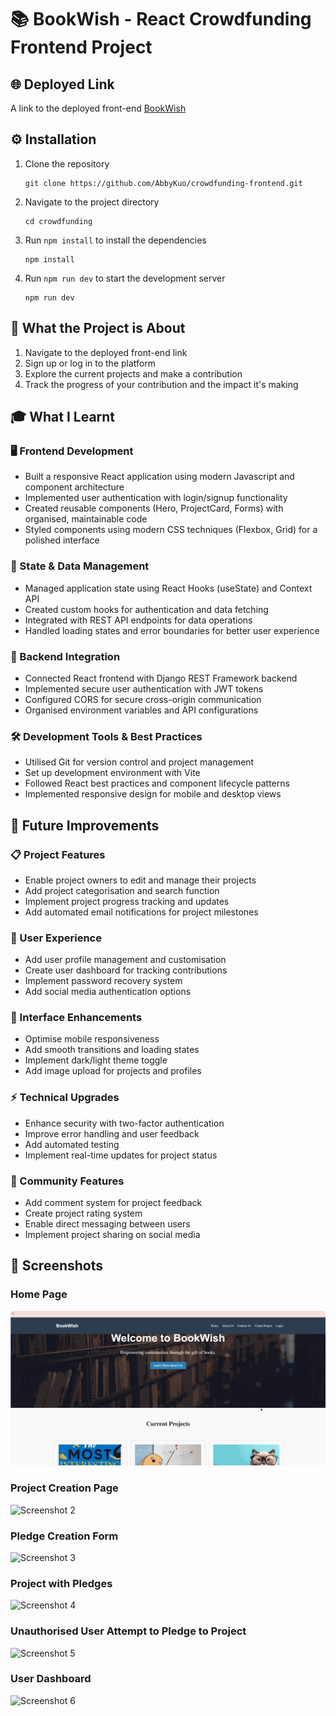 # 📚 BookWish - React Crowdfunding Frontend Project

## 🌐 Deployed Link

A link to the deployed front-end  [BookWish](https://bookwish-crowdfunding.netlify.app)

## ⚙️ Installation

1. Clone the repository
   ```
   git clone https://github.com/AbbyKuo/crowdfunding-frontend.git
   ```
2. Navigate to the project directory
   ```
   cd crowdfunding
   ```
3. Run `npm install` to install the dependencies
   ```
   npm install
   ```
4. Run `npm run dev` to start the development server
   ```
   npm run dev
   ```

## 🎯 What the Project is About

1. Navigate to the deployed front-end link
2. Sign up or log in to the platform
3. Explore the current projects and make a contribution
4. Track the progress of your contribution and the impact it's making

## 🎓 What I Learnt

### 🖥️ Frontend Development
- Built a responsive React application using modern Javascript and component architecture
- Implemented user authentication with login/signup functionality
- Created reusable components (Hero, ProjectCard, Forms) with organised, maintainable code
- Styled components using modern CSS techniques (Flexbox, Grid) for a polished interface

### 🔄 State & Data Management
- Managed application state using React Hooks (useState) and Context API
- Created custom hooks for authentication and data fetching
- Integrated with REST API endpoints for data operations
- Handled loading states and error boundaries for better user experience

### 🔌 Backend Integration
- Connected React frontend with Django REST Framework backend
- Implemented secure user authentication with JWT tokens
- Configured CORS for secure cross-origin communication
- Organised environment variables and API configurations

### 🛠️ Development Tools & Best Practices
- Utilised Git for version control and project management
- Set up development environment with Vite
- Followed React best practices and component lifecycle patterns
- Implemented responsive design for mobile and desktop views

## 🚀 Future Improvements

### 📋 Project Features
- Enable project owners to edit and manage their projects
- Add project categorisation and search function
- Implement project progress tracking and updates
- Add automated email notifications for project milestones

### 👤 User Experience
- Add user profile management and customisation
- Create user dashboard for tracking contributions
- Implement password recovery system
- Add social media authentication options

### 🎨 Interface Enhancements
- Optimise mobile responsiveness
- Add smooth transitions and loading states
- Implement dark/light theme toggle
- Add image upload for projects and profiles

### ⚡ Technical Upgrades
- Enhance security with two-factor authentication
- Improve error handling and user feedback
- Add automated testing
- Implement real-time updates for project status

### 🤝 Community Features
- Add comment system for project feedback
- Create project rating system
- Enable direct messaging between users
- Implement project sharing on social media

## 📸 Screenshots

### Home Page

![HomePage](./public/images/screenshots/HomePage.gif)

### Project Creation Page

![Screenshot 2](./public/screenshot2.png)

### Pledge Creation Form

![Screenshot 3](./public/screenshot3.png)

### Project with Pledges

![Screenshot 4](./public/screenshot4.png)

### Unauthorised User Attempt to Pledge to Project

![Screenshot 5](./public/screenshot5.png)

### User Dashboard

![Screenshot 6](./public/screenshot6.png)